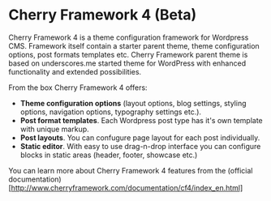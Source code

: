 Cherry Framework 4 (Beta)
==================================

Cherry Framework 4 is a theme configuration framework for Wordpress CMS. Framework itself contain a starter parent theme, theme configuration options, post formats templates etc. Cherry Framework parent theme is based on underscores.me started theme for WordPress with enhanced functionality and extended possibilities. 

From the box Cherry Framework 4 offers:
* __Theme configuration options__ (layout options, blog settings, styling options, navigation options, typography settings etc.). 
* __Post format templates__. Each Wordpress post type has it's own template with unique markup.
* __Post layouts__. You can confugure page layout for each post individually.
* __Static editor__. With easy to use drag-n-drop interface you can configure blocks in static areas (header, footer, showcase etc.)  

You can learn more about Cherry Framework 4 features from the (official documentation)[http://www.cherryframework.com/documentation/cf4/index_en.html]
